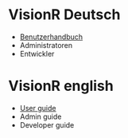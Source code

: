 <!-- TITLE: VisionR Wiki -->
<!-- SUBTITLE: Dokumentation der VisionR Software | VisionR software documentation -->

# VisionR Deutsch
* [Benutzerhandbuch](de-DE/user)
* Administratoren
* Entwickler

# VisionR english
* [User guide](en-US/user_guide)
* Admin guide
* Developer guide